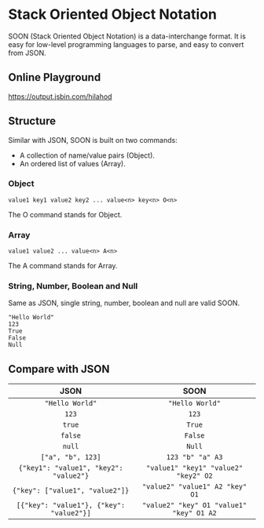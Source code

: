 # Stack Oriented Object Notation

SOON (Stack Oriented Object Notation) is a data-interchange format. It is easy for low-level programming languages to parse, and easy to convert from JSON.

## Online Playground

<https://output.jsbin.com/hilahod>

## Structure

Similar with JSON, SOON is built on two commands:

* A collection of name/value pairs (Object).
* An ordered list of values (Array).

### Object

```
value1 key1 value2 key2 ... value<n> key<n> O<n>
```

The O command stands for Object.

### Array

```
value1 value2 ... value<n> A<n>
```

The A command stands for Array.

### String, Number, Boolean and Null

Same as JSON, single string, number, boolean and null are valid SOON.

```
"Hello World"
123
True
False
Null
```

## Compare with JSON

| JSON | SOON |
|:----:|:---:|
| `"Hello World"` | `"Hello World"` |
| `123` | `123` |
| `true` | `True` |
| `false` | `False` |
| `null` | `Null` |
| `["a", "b", 123]` | `123 "b" "a" A3` |
| `{"key1": "value1", "key2": "value2"}` | `"value1" "key1" "value2" "key2" O2` |
| `{"key": ["value1", "value2"]}` | `"value2" "value1" A2 "key" O1` |
| `[{"key": "value1"}, {"key": "value2"}]` | `"value2" "key" O1 "value1" "key" O1 A2` |